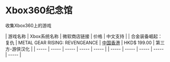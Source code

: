 # Xbox360纪念馆
收集Xbox360上的游戏

| 游戏名称 | Xbox系统名称 | 微软商店链接 | 价格 | 中文支持 | 
| 合金装备崛起：复仇 | METAL GEAR RISING: REVENGEANCE | [中国香港](https://marketplace.xbox.com/zh-HK/Product/METAL-GEAR-RISING-REVENGEANCE/66acd000-77fe-1000-9115-d8024b4e080a) | HKD$ 199.00 | 第三方-游侠汉化 | 
| ----- | ----- | ----- | ----- | ----- | 
| ----- | ----- | ----- | ----- | ----- | 
